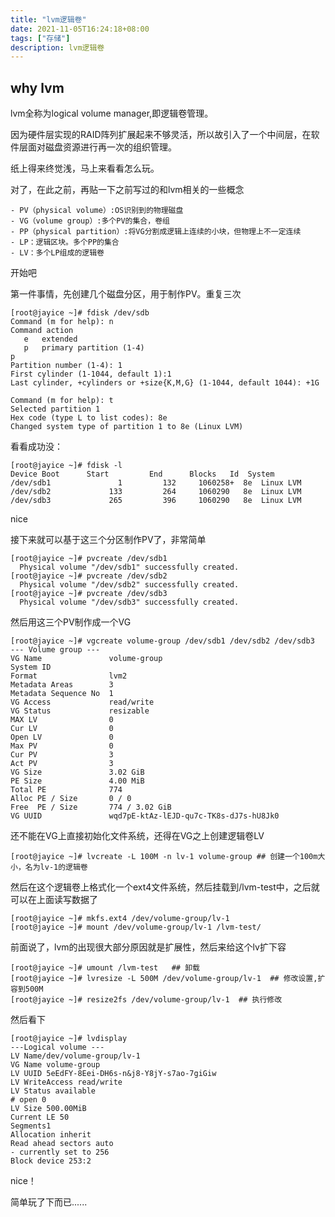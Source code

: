 ```yaml
---
title: "lvm逻辑卷"
date: 2021-11-05T16:24:18+08:00
tags: ["存储"]
description: lvm逻辑卷
---
```


## why lvm

lvm全称为logical volume manager,即逻辑卷管理。

因为硬件层实现的RAID阵列扩展起来不够灵活，所以故引入了一个中间层，在软件层面对磁盘资源进行再一次的组织管理。

纸上得来终觉浅，马上来看看怎么玩。

对了，在此之前，再贴一下之前写过的和lvm相关的一些概念

```
- PV（physical volume）:OS识别到的物理磁盘
- VG（volume group）:多个PV的集合，卷组
- PP（physical partition）:将VG分割成逻辑上连续的小块，但物理上不一定连续
- LP：逻辑区块。多个PP的集合
- LV：多个LP组成的逻辑卷
```

开始吧

第一件事情，先创建几个磁盘分区，用于制作PV。重复三次

```shell
[root@jayice ~]# fdisk /dev/sdb
Command (m for help): n
Command action
   e   extended
   p   primary partition (1-4)
p
Partition number (1-4): 1
First cylinder (1-1044, default 1):1
Last cylinder, +cylinders or +size{K,M,G} (1-1044, default 1044): +1G

Command (m for help): t
Selected partition 1
Hex code (type L to list codes): 8e
Changed system type of partition 1 to 8e (Linux LVM)
```

看看成功没：

```shell
[root@jayice ~]# fdisk -l
Device Boot      Start         End      Blocks   Id  System
/dev/sdb1               1         132     1060258+  8e  Linux LVM
/dev/sdb2             133         264     1060290   8e  Linux LVM
/dev/sdb3             265         396     1060290   8e  Linux LVM
```

nice



接下来就可以基于这三个分区制作PV了，非常简单

```shell
[root@jayice ~]# pvcreate /dev/sdb1
  Physical volume "/dev/sdb1" successfully created.
[root@jayice ~]# pvcreate /dev/sdb2
  Physical volume "/dev/sdb2" successfully created.
[root@jayice ~]# pvcreate /dev/sdb3
  Physical volume "/dev/sdb3" successfully created.
```



然后用这三个PV制作成一个VG

```shell
[root@jayice ~]# vgcreate volume-group /dev/sdb1 /dev/sdb2 /dev/sdb3
--- Volume group ---
VG Name               volume-group
System ID
Format                lvm2
Metadata Areas        3
Metadata Sequence No  1
VG Access             read/write
VG Status             resizable
MAX LV                0
Cur LV                0
Open LV               0
Max PV                0
Cur PV                3
Act PV                3
VG Size               3.02 GiB
PE Size               4.00 MiB
Total PE              774
Alloc PE / Size       0 / 0
Free  PE / Size       774 / 3.02 GiB
VG UUID               wqd7pE-ktAz-lEJD-qu7c-TK8s-dJ7s-hU8Jk0
```

还不能在VG上直接初始化文件系统，还得在VG之上创建逻辑卷LV

```shell
[root@jayice ~]# lvcreate -L 100M -n lv-1 volume-group ## 创建一个100m大小，名为lv-1的逻辑卷
```

然后在这个逻辑卷上格式化一个ext4文件系统，然后挂载到/lvm-test中，之后就可以在上面读写数据了

```shell
[root@jayice ~]# mkfs.ext4 /dev/volume-group/lv-1
[root@jayice ~]# mount /dev/volume-group/lv-1 /lvm-test/ 
```

前面说了，lvm的出现很大部分原因就是扩展性，然后来给这个lv扩下容

```shell
[root@jayice ~]# umount /lvm-test   ## 卸载
[root@jayice ~]# lvresize -L 500M /dev/volume-group/lv-1  ## 修改设置,扩容到500M
[root@jayice ~]# resize2fs /dev/volume-group/lv-1  ## 执行修改
```

然后看下

```shell
[root@jayice ~]# lvdisplay
---Logical volume ---
LV Name/dev/volume-group/lv-1
VG Name volume-group
LV UUID 5eEdFY-8Eei-DH6s-n&j8-Y8jY-s7ao-7giGiw
LV WriteAccess read/write
LV Status available
# open 0
LV Size 500.00MiB
Current LE 50
Segments1
Allocation inherit
Read ahead sectors auto
- currently set to 256
Block device 253:2
```

nice！



简单玩了下而已......